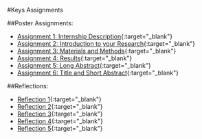 #Keys Assignments  

##Poster Assignments:  

  - [Assignment 1: Internship Description](https://github.com/agoel11/KEYS2023/files/11933213/Assignment.1_.Internship.Description.pdf){:target="_blank"}  
  - [Assignment 2: Introduction to your Research](https://github.com/agoel11/KEYS2023/files/11923772/Assignment.2_.Introduction.to.Your.Research.pdf){:target="_blank"}  
  - [Assignment 3: Materials and Methods](https://github.com/agoel11/KEYS2023/files/11923773/Assignment.3_.Materials.Methods.pdf){:target="_blank"}  
  - [Assignment 4: Results](https://github.com/agoel11/KEYS2023/files/11933215/Assignment.4_.Results_Data.pdf){:target="_blank"}  
  - [Assignment 5: Long Abstract](https://github.com/agoel11/KEYS2023/files/12002753/Assignment.5_.Long.Abstract.pdf){:target="_blank"}  
  - [Assignment 6: Title and Short Abstract](https://github.com/agoel11/KEYS2023/files/12070021/Assignment.6_.Title.Short.Abstract.pdf){:target="_blank"}


##Reflections:  

  - [Reflection 1](https://github.com/agoel11/KEYS2023/files/11923776/Reflection.1.pdf){:target="_blank"}  
  - [Reflection 2](https://github.com/agoel11/KEYS2023/files/11923778/Reflection.2.pdf){:target="_blank"}  
  - [Reflection 3](https://github.com/agoel11/KEYS2023/files/11923781/Reflection.3.pdf){:target="_blank"}  
  - [Reflection 4](https://github.com/agoel11/KEYS2023/files/11923782/Reflection.4.pdf){:target="_blank"}
  - [Reflection 5](https://github.com/agoel11/KEYS2023/files/12002763/Reflection.5.pdf){:target="_blank"}
